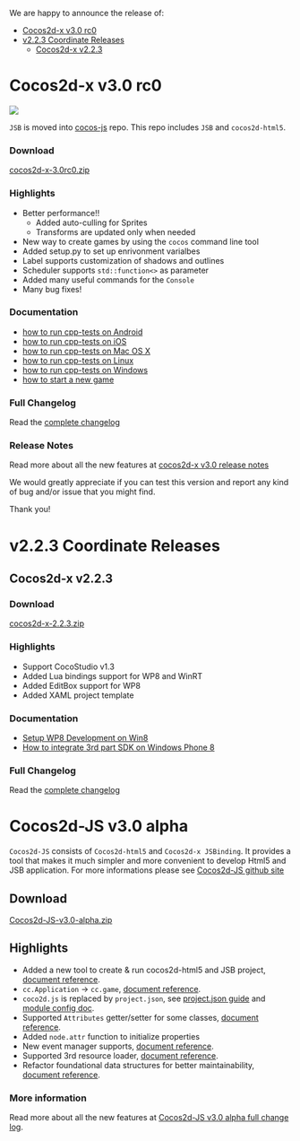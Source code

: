 We are happy to announce the release of:

- [Cocos2d-x v3.0 rc0](#cocos2d-x-v30-rc0)
- [v2.2.3 Coordinate Releases](#v223-coordinate-releases)
	- [Cocos2d-x v2.2.3](#cocos2d-x-v223)


# Cocos2d-x v3.0 rc0 #

<img src="https://lh3.googleusercontent.com/-glwwzmFyUmk/UQgPnlx40uI/AAAAAAAArzg/WPRW10kkecM/s800/cocos2d-x-logo.png">

`JSB` is moved into [cocos-js](https://github.com/cocos2d/cocos2d-js) repo. This repo includes `JSB` and `cocos2d-html5`. 

### Download ###

[cocos2d-x-3.0rc0.zip](http://cdn.cocos2d-x.org/cocos2d-x-3.0rc0.zip)

### Highlights ###

* Better performance!! 
    * Added auto-culling for Sprites
    * Transforms are updated only when needed
* New way to create games by using the `cocos` command line tool
* Added setup.py to set up enrivonment varialbes
* Label supports customization of shadows and outlines
* Scheduler supports `std::function<>` as parameter
* Added many useful commands for the `Console`
* Many bug fixes!

### Documentation ###

* [how to run cpp-tests on Android](https://github.com/cocos2d/cocos-docs/blob/master/manual/framework/native/getting-started/v3.0/how-to-run-cpp-tests-on-android/en.md)
* [how to run cpp-tests on iOS](https://github.com/cocos2d/cocos-docs/blob/master/manual/framework/native/getting-started/v3.0/how-to-run-cpp-tests-on-ios/en.md)
* [how to run cpp-tests on Mac OS X](https://github.com/cocos2d/cocos-docs/blob/master/manual/framework/native/getting-started/v3.0/how-to-run-cpp-tests-on-mac-osx/en.md)
* [how to run cpp-tests on Linux](https://github.com/cocos2d/cocos-docs/blob/master/manual/framework/native/getting-started/v3.0/how-to-run-cpp-tests-on-linux/en.md)
* [how to run cpp-tests on Windows](https://github.com/cocos2d/cocos-docs/blob/master/manual/framework/native/getting-started/v3.0/how-to-run-cpp-tests-on-win32/en.md)
* [how to start a new game](https://github.com/cocos2d/cocos-docs/blob/master/manual/framework/native/getting-started/v3.0/how-to-start-a-new-game/en.md)


### Full Changelog

Read the [complete changelog](https://github.com/cocos2d/cocos2d-x/blob/cocos2d-x-3.0rc/CHANGELOG)


### Release Notes

Read more about all the new features at [cocos2d-x v3.0 release notes](https://github.com/cocos2d/cocos2d-x/blob/develop/docs/RELEASE_NOTES.md)


We would greatly appreciate if you can test this version and report any kind of bug and/or issue that you might find.

Thank you!

# v2.2.3 Coordinate Releases #

## Cocos2d-x v2.2.3 ##

### Download ###

[cocos2d-x-2.2.3.zip](http://cdn.cocos2d-x.org/cocos2d-x-2.2.3.zip)

### Highlights ###

* Support CocoStudio v1.3
* Added Lua bindings support for WP8 and WinRT
* Added EditBox support for WP8
* Added XAML project template

### Documentation

* [Setup WP8 Development on Win8](https://github.com/cocos2d/cocos-docs/blob/master/manual/framework/native/installation/wp8-on-win8/en.md)
* [How to integrate 3rd part SDK on Windows Phone 8](https://github.com/cocos2d/cocos-docs/blob/master/manual/framework/native/sdk-integration/wp8-thirdSDK/en.md)

### Full Changelog

Read the [complete changelog](https://github.com/cocos2d/cocos2d-x/blob/master/CHANGELOG)

# Cocos2d-JS v3.0 alpha

`Cocos2d-JS` consists of `Cocos2d-html5` and `Cocos2d-x JSBinding`. It provides a tool that makes it much simpler and more convenient to develop Html5 and JSB application. For more informations please see [Cocos2d-JS github site](https://github.com/cocos2d/cocos2d-js)

## Download

[Cocos2d-JS-v3.0-alpha.zip](http://cdn.cocos2d-x.org/Cocos2d-JS-v3.0-alpha.zip)

## Highlights

* Added a new tool to create & run cocos2d-html5 and JSB project, [document reference](http://www.cocos2d-x.org/docs/manual/framework/html5/cocos-console/en).
* `cc.Application` -> `cc.game`, [document reference](http://www.cocos2d-x.org/docs/manual/framework/html5/v3.0/cc-game/en).
* `coco2d.js` is replaced by `project.json`, see [project.json guide](http://www.cocos2d-x.org/docs/manual/framework/html5/v3.0/project-json/en) and [module config doc](http://www.cocos2d-x.org/docs/manual/framework/html5/v3.0/moduleconfig-json/en).
* Supported `Attributes` getter/setter for some classes, [document reference](http://www.cocos2d-x.org/docs/manual/framework/html5/v3.0/getter-setter-api/en).
* Added `node.attr` function to initialize properties
* New event manager supports, [document reference](http://www.cocos2d-x.org/docs/manual/framework/html5/v3.0/eventManager/en).
* Supported 3rd resource loader, [document reference](http://www.cocos2d-x.org/docs/manual/framework/html5/v3.0/cc-loader/en).
* Refactor foundational data structures for better maintainability, [document reference](http://www.cocos2d-x.org/docs/manual/framework/html5/v3.0/basic-data/en).

### More information ###

Read more about all the new features at [Cocos2d-JS v3.0 alpha full change log](http://www.cocos2d-x.org/projects/cocos2d-x/wiki/Release_Notes_for_Cocos2d-JS_v30alpha).


